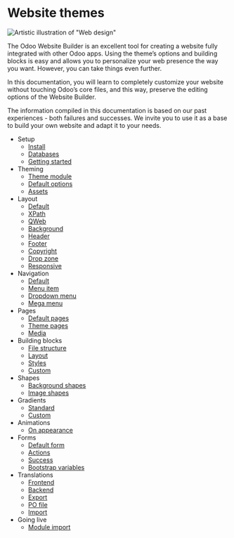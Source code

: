 # Website themes

![Artistic illustration of "Web design"](../../_images/web-design.png)

The Odoo Website Builder is an excellent tool for creating a website fully
integrated with other Odoo apps. Using the theme’s options and building blocks
is easy and allows you to personalize your web presence the way you want.
However, you can take things even further.

In this documentation, you will learn to completely customize your website
without touching Odoo’s core files, and this way, preserve the editing options
of the Website Builder.

The information compiled in this documentation is based on our past
experiences - both failures and successes. We invite you to use it as a base
to build your own website and adapt it to your needs.

  * Setup
    * [Install](website_themes/setup.html#install)
    * [Databases](website_themes/setup.html#databases)
    * [Getting started](website_themes/setup.html#getting-started)
  * Theming
    * [Theme module](website_themes/theming.html#theme-module)
    * [Default options](website_themes/theming.html#default-options)
    * [Assets](website_themes/theming.html#assets)
  * Layout
    * [Default](website_themes/layout.html#default)
    * [XPath](website_themes/layout.html#xpath)
    * [QWeb](website_themes/layout.html#qweb)
    * [Background](website_themes/layout.html#background)
    * [Header](website_themes/layout.html#header)
    * [Footer](website_themes/layout.html#footer)
    * [Copyright](website_themes/layout.html#copyright)
    * [Drop zone](website_themes/layout.html#drop-zone)
    * [Responsive](website_themes/layout.html#responsive)
  * Navigation
    * [Default](website_themes/navigation.html#default)
    * [Menu item](website_themes/navigation.html#menu-item)
    * [Dropdown menu](website_themes/navigation.html#dropdown-menu)
    * [Mega menu](website_themes/navigation.html#mega-menu)
  * Pages
    * [Default pages](website_themes/pages.html#default-pages)
    * [Theme pages](website_themes/pages.html#theme-pages)
    * [Media](website_themes/pages.html#media)
  * Building blocks
    * [File structure](website_themes/building_blocks.html#file-structure)
    * [Layout](website_themes/building_blocks.html#layout)
    * [Styles](website_themes/building_blocks.html#styles)
    * [Custom](website_themes/building_blocks.html#custom)
  * Shapes
    * [Background shapes](website_themes/shapes.html#background-shapes)
    * [Image shapes](website_themes/shapes.html#image-shapes)
  * Gradients
    * [Standard](website_themes/gradients.html#standard)
    * [Custom](website_themes/gradients.html#custom)
  * Animations
    * [On appearance](website_themes/animations.html#on-appearance)
  * Forms
    * [Default form](website_themes/forms.html#default-form)
    * [Actions](website_themes/forms.html#actions)
    * [Success](website_themes/forms.html#success)
    * [Bootstrap variables](website_themes/forms.html#bootstrap-variables)
  * Translations
    * [Frontend](website_themes/translations.html#frontend)
    * [Backend](website_themes/translations.html#backend)
    * [Export](website_themes/translations.html#export)
    * [PO file](website_themes/translations.html#po-file)
    * [Import](website_themes/translations.html#import)
  * Going live
    * [Module import](website_themes/going_live.html#module-import)

